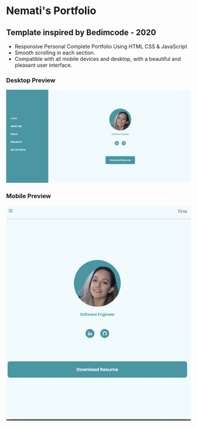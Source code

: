 # Nemati's Portfolio
## Template inspired by Bedimcode - 2020

- Responsive Personal Complete Portfolio Using HTML CSS & JavaScript
- Smooth scrolling in each section.
- Compatible with all mobile devices and desktop, with a beautiful and pleasant user interface.

### Desktop Preview
![desktop preview img](/preview.png)
### Mobile Preview
![mobile img](/mobile.png)
